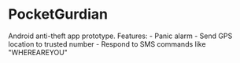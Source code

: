 # PocketGurdian
Android anti-theft app prototype. Features:  - Panic alarm - Send GPS location to trusted number - Respond to SMS commands like "WHEREAREYOU"
